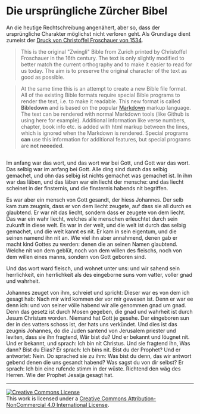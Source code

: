 # Die ursprüngliche Zürcher Bibel

An die heutige Rechtschreibung angenähert, aber so, dass der ursprüngliche Charakter möglichst nicht verloren geht. Als Grundlage dient zumeist der [Druck von Christoffel Froschauer von 1534](http://www.e-rara.ch/zuz/content/titleinfo/755409).

> This is the original "Zwingli" Bible from Zurich printed by Christoffel Froschauer in the 16th century. The text is only slightly modified to better match the current orthography and to make it easier to read for us today. The aim is to preserve the original character of the text as good as possible.

> At the same time this is an attempt to create a new Bible file format. All of the existing Bible formats require special Bible programs to render the text, i.e. to make it readable. This new format is called **Bibledown** and is based on the popular [Markdown](https://en.wikipedia.org/wiki/Markdown) markup language. The text can be rendered with normal Markdown tools (like Github is using here for example). Additional information like verse numbers, chapter, book info etc. is added with html markup between the lines, which is ignored when the Markdown is rendered. Special programs **can** use this information for additional features, but special programs are **not neeeded**.

<collection>

## <title>Das neu Testament</title>

<book id="John">

### <title>Evangelium Sankt Johannes</title>

<chapter id="1">

#### <title>Das erst Capitel</title>

<verse id="1">Im anfang war das wort, und das wort war bei Gott, und Gott war das wort.</verse>
<verse id="2">Das selbig war im anfang bei Gott.</verse>
<verse id="3">Alle ding sind durch das selbig gemachet, und ohn das selbig ist nichts gemachet was gemachet ist.</verse>
<verse id="4"> In ihm war das läben, und das läben war ein liecht der mensche:
<verse id="5">und das liecht scheinet in der finsternis, und die finsternis habends nit begriffen.</verse>

<verse id="6">Es war aber ein mensch von Gott gesandt, der hiess Johannes.</verse>
<verse id="7">Der selb kam zum zeugnis, dass er von dem liecht zeugete, auf dass sie all durch es glaubtend.</verse>
<verse id="8">Er war nit das liecht, sondern dass er zeugete von dem liecht.</verse>
<verse id="9">Das war ein wahr liecht, welches alle menschen erleuchtet durch sein zukunft in diese welt.</verse>
<verse id="10">Es war in der welt, und die welt ist durch das selbig gemachet, und die welt kannt es nit.</verse>
<verse id="11">Er kam in sein eigentum, und die seinen namend ihn nit an.</verse>
<verse id="12">Wie viel ihn aber annahmend, denen gab er macht kind Gottes zu werden: denen die an seinen Namen glaubtend.</verse>
<verse id="13">Welche nit von dem geblüt, noch von dem willen des fleischs, noch von dem willen eines manns, sondern von Gott geboren sind.</verse>

<verse id="14">Und das wort ward fleisch, und wohnet unter uns: und wir sahend sein herrlichkeit, ein herrlichkeit als des eingeborne suns vom vatter, voller gnad und wahrheit.</verse>

<verse id="15">Johannes zeuget von ihm, schreiet und spricht: Dieser war es von dem ich gesagt hab: Nach mir wird kommen der vor mir gewesen ist. Denn er war ee denn ich:</verse>
<verse id="16">und von seiner völle habend wir alle genommen gnad um gnad.</verse>
<verse id="17">Denn das gesetz ist durch Mosen gegeben, die gnad und wahrheit ist durch Jesum Christum worden.</verse>
<verse id="18">Niemand hat Gott je gesehe. Der eingeboren sun der in des vatters schoss ist, der hats uns verkündet.</verse>
<verse id="19">Und dies ist das zeugnis Johannes, do die Juden santend von Jerusalem priester und leviten, dass sie ihn fragtend, Wär bist du?</verse>
<verse id="20">Und er bekannt und löugnet nit. Und er bekannt, und sprach: Ich bin nit Christus.</verse>
<verse id="21">Und sie fragtend ihn, Was dann? Bist du Elias? Er sprach: Ich bins nit. Bist du der Prophet? Und er antwortet: Nein.</verse>
<verse id="22">Do sprached sie zu ihm: Was bist du denn, das wir antwort gebend denen die uns gesandt habend? Was sagst du von dir selbst?</verse>
<verse id="23">Er sprach: Ich bin eine rufende stimm in der wüste. Richtend den wäg des Herren. Wie der Prophet Jesaija gesagt hat.</verse>

</chapter>
</book>
</collection>

---

<a rel="license" href="http://creativecommons.org/licenses/by-nc/4.0/"><img alt="Creative Commons License" style="border-width:0" src="https://i.creativecommons.org/l/by-nc/4.0/88x31.png" /></a><br />This work is licensed under a <a rel="license" href="http://creativecommons.org/licenses/by-nc/4.0/">Creative Commons Attribution-NonCommercial 4.0 International License</a>.
